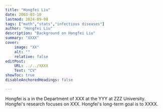 ```yaml
---
title: "Hongfei Liu"
date: 2003-03-10
lastmod: 2024-09-08
tags: ["math","stats","infectious diseases"]
author: "Hongfei Liu"
description: "Background on Hongfei Liu" 
summary: "XXXX"
cover:
    image: "XX"
    alt: ""
    relative: false
editPost:
    URL: ../../XXXX
    Text: "CV"
showToc: true
disableAnchoredHeadings: false

---
```


Hongfei is a <majors and minors> in the Department of XXX at the YYY at ZZZ University.
Hongfei's research focuses on XXX.
Hongfei's long-term goal is to XXXX.

